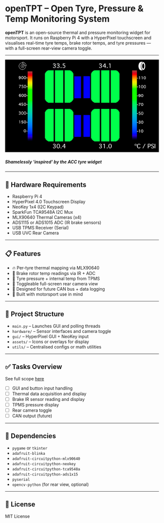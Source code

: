 # openTPT – Open Tyre, Pressure & Temp Monitoring System

**openTPT** is an open-source thermal and pressure monitoring widget for motorsport. 
It runs on Raspberry Pi 4 with a HyperPixel touchscreen and visualises real-time tyre temps, brake rotor temps, and tyre pressures — with a full-screen rear-view camera toggle.

---

![openTPT Overview](overlay.png)

##### Shamelessly 'inspired' by the ACC tyre widget
---


## 🔧 Hardware Requirements

- Raspberry Pi 4
- HyperPixel 4.0 Touchscreen Display
- NeoKey 1x4 (I2C Keypad)
- SparkFun TCA9548A I2C Mux
- MLX90640 Thermal Cameras (x4)
- ADS1115 or ADS1015 ADC (IR brake sensors)
- USB TPMS Receiver (Serial)
- USB UVC Rear Camera

---

## 📋 Features

- 🔥 Per-tyre thermal mapping via MLX90640
- 🛞 Brake rotor temp readings via IR + ADC
- 💨 Tyre pressure + internal temp from TPMS
- 🎥 Toggleable full-screen rear camera view
- 🧠 Designed for future CAN bus + data logging
- 🚗 Built with motorsport use in mind

---

## 🧩 Project Structure

- `main.py` – Launches GUI and polling threads
- `hardware/` – Sensor interfaces and camera toggle
- `gui/` – HyperPixel GUI + NeoKey input
- `assets/` – Icons or overlays for display
- `utils/` – Centralised configs or math utilities

---

## ✅ Tasks Overview

See full scope [here](#phase-1-core-gui--controls)

- [ ] GUI and button input handling
- [ ] Thermal data acquisition and display
- [ ] Brake IR sensor reading and display
- [ ] TPMS pressure display
- [ ] Rear camera toggle
- [ ] CAN output (future)

---

## 🔧 Dependencies

- `pygame` or `tkinter`
- `adafruit-blinka`
- `adafruit-circuitpython-mlx90640`
- `adafruit-circuitpython-neokey`
- `adafruit-circuitpython-tca9548a`
- `adafruit-circuitpython-ads1x15`
- `pyserial`
- `opencv-python` (for rear view, optional)

---

## 📜 License

MIT License
